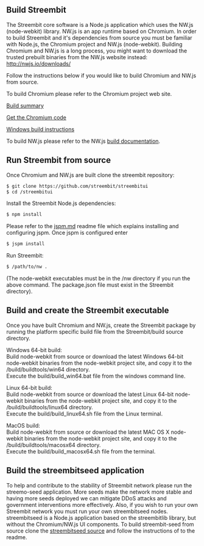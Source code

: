 Build Streembit
--------------

The Streembit core software is a Node.js application which uses the NW.js (node-webkit) library. NW.js is an app runtime based on Chromium. In order to build Streembit and it's dependencies from source you must be familiar with Node.js, the Chromium project and NW.js (node-webkit). Building Chromium and NW.js is a long process, you might want to download the trusted prebuilt binaries from the NW.js website instead: http://nwjs.io/downloads/

Follow the instructions below if you would like to build Chromium and NW.js from source.

To build Chromium please refer to the Chromium project web site.

[Build summary](https://www.chromium.org/nativeclient/how-tos/build-tcb)

[Get the Chromium code](http://www.chromium.org/developers/how-tos/get-the-code)

[Windows build instructions](https://chromium.googlesource.com/chromium/src/+/master/docs/windows_build_instructions.md)

To build NW.js please refer to the NW.js [build documentation](http://docs.nwjs.io/en/latest/For%20Developers/Building%20NW.js/).


Run Streembit from source
------------------------

Once Chromium and NW.js are built clone the streembit repository:  

```bash
$ git clone https://github.com/streembit/streembitui
$ cd /streembitui
```

Install the Streembit Node.js dependencies:  

```bash
$ npm install
```

Please refer to the [jspm.md](jspm.md) readme file which explains installing and configuring jspm.
Once jspm is configured enter
```bash
$ jspm install
```

Run Streembit:  
```bash
$ /path/to/nw .
```
(The node-webkit executables must be in the /nw directory if you run the above command. The package.json file must exist in the Streembit directory).



Build and create the Streembit executable
-----------------------------------------

Once you have built Chromium and NW.js, create the Streembit package by running the platform specific build file from the Streembit/build source directory.

Windows 64-bit build:  
Build node-webkit from source or download the latest Windows 64-bit node-webkit binaries from the node-webkit project site, and copy it to the /build/buildtools/win64 directory.  
Execute the build/build_win64.bat file from the windows command line.

Linux 64-bit build:  
Build node-webkit from source or download the latest Linux 64-bit node-webkit binaries from the node-webkit project site, and copy it to the /build/buildtools/linux64 directory.    
Execute the build/build_linux64.sh file from the Linux terminal.

MacOS build:  
Build node-webkit from source or download the latest MAC OS X node-webkit binaries from the node-webkit project site, and copy it to the /build/buildtools/macosx64 directory.   
Execute the build/build_macosx64.sh file from the terminal.



Build the streembitseed application
-----------------------------------

To help and contribute to the stability of Streembit network please run the streemo-seed application. More seeds make the network more stable and having more seeds deployed we can mitigate DDoS attacks and government interventions more effectively.  Also, if you wish to run your own Streembit network you must run your own streembitseed nodes. streembitseed is a Node.js application based on the streembitlib library, but without the Chromium/NW.js UI components. To build streembit-seed from source clone the [streembitseed source](https://github.com/streembit/streembitseed.git) and follow the instructions of to the readme.
